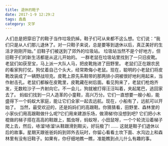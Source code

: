 ```yaml
---
title: 退休的鞋子
date: 2017-1-9 12:29:2
tags: 鑫鑫
category: 文学
---
```

人们总是把穿旧了的鞋子当作垃圾扔掉。鞋子们可从来都不这么想。它们说：“我们只是从人们那儿退休了。对一只鞋子来说，总是要等到退休以后，真正美好的生活才刚刚开始。”
旧鞋子们被送到了郊外的垃圾站。
垃圾站当然不是个好地方，但旧鞋子们的新生活都是从这儿开始的。
一群老鼠在垃圾站里找到了一只旧皮靴。老鼠们如获至宝，马上派一大队人马，把皮靴拖进了田野里。
老鼠们正在跟农民的看家狗打仗。狗仗着自己个头大，经常欺侮小老鼠。现在，聪明的小老鼠们将皮靴改装成了一辆野战坦克。皮靴上原先系鞋带的那两排小洞被很好地利用起来，当作射击孔。老鼠们都躲在皮靴里，皮靴藏在树后面。看见狗来了，老鼠们枪炮齐发，无数粒沙子一齐射向它。不一会儿，狗就被打得汪汪叫着，夹起尾巴，逃回家去了。
蚂蚁们找到一只人造革的小童鞋，高兴万分。它们一直想要一艘小船，能盛得下一个蚂蚁大家庭，能让它们全家一起去远航。现在，小船有了，远航可以开始了。
当然，最受欢迎的，还是妈妈们的高跟鞋。你猜猜看，田野里、森林里的小家伙们用高跟鞋做什么呢?它们用来建游乐场，做滑梯!你没想到吧?
它们把小木棍做的梯子搭在高高的鞋跟上，瓢虫呀，蚂蚁呀，小田鼠呀，一个个轮流沿着梯子爬上去，然后，哧溜!哧溜!从鞋跟滑到鞋尖，好玩极了!
……
这就是鞋子们退休以后的故事。星期天跟爸爸妈妈到郊外去玩时，你留心看看土坎下面、水沟边上和森林里有没有旧鞋子。如果有，你仔细地瞧一瞧，准能瞧到点儿什么有趣的事。
